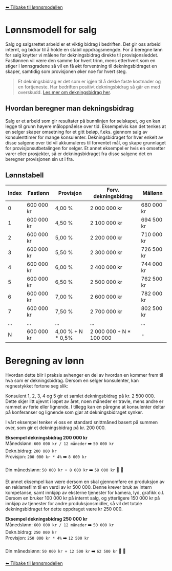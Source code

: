 [⬅️ Tilbake til lønnsmodellen](lonnsmodell.md)

# Lønnsmodell for salg

Salg og salgsrettet arbeid er et viktig bidrag i bedriften. Det gir oss arbeid internt, og bidrar til å holde en stabil oppdragsmengde. For å beregne lønn for salg knytter vi målene for dekningsbidrag direkte til provisjonsleddet. Fastlønnen vil være den samme for hvert trinn, mens etterhvert som en stiger i lønnsgradene så vil en få økt forventning til dekningsbidraget en skaper, samtidig som provisjonen øker noe for hvert steg.

> Et dekningsbidrag er det som er igjen til å dekke faste kostnader og en fortjeneste. Har bedriften positivt dekningsbidrag så går en med overskudd. [Les mer om dekningsbidrag her](https://www.visma.no/eaccounting/regnskapsordbok/d/dekningsbidrag/).

## Hvordan beregner man dekningsbidrag

Salg er et arbeid som gir resultater på bunnlinjen for selskapet, og en kan legge til grunn høyere måloppnåelse over tid. Eksempelvis kan det tenkes at en selger skaper omsetning for et gitt beløp, f.eks. gjennom salg av konsulenttimer for mange konsulenter. Dekningsbidraget for hver enkelt av disse salgene over tid vil akkumuleres til forventet mål, og skape grunnlaget for provisjonsutbetalingen for selger. Et annet eksempel er hvis en omsetter varer eller prosjekter, så er dekningsbidraget fra disse salgene det en beregner provisjonen sin ut i fra.

## Lønnstabell

| Index | Fastlønn   | Provisjon          | Forv. dekningsbidrag     | Mållønn    |
| ----- | ---------- | ------------------ | ------------------------ | ---------- |
| 0     | 600 000 kr | 4,00 %             | 2 000 000 kr             | 680 000 kr |
| 1     | 600 000 kr | 4,50 %             | 2 100 000 kr             | 694 500 kr |
| 2     | 600 000 kr | 5,00 %             | 2 200 000 kr             | 710 000 kr |
| 3     | 600 000 kr | 5,50 %             | 2 300 000 kr             | 726 500 kr |
| 4     | 600 000 kr | 6,00 %             | 2 400 000 kr             | 744 000 kr |
| 5     | 600 000 kr | 6,50 %             | 2 500 000 kr             | 762 500 kr |
| 6     | 600 000 kr | 7,00 %             | 2 600 000 kr             | 782 000 kr |
| 7     | 600 000 kr | 7,50 %             | 2 700 000 kr             | 802 500 kr |
| ...   | ...        | ...                | ...                      | ...        |
| N     | 600 000 kr | 4,00 % + N \* 0,5% | 2 000 000 + N \* 100 000 | -          |

# Beregning av lønn

Hvordan dette blir i praksis avhenger en del av hvordan en kommer frem til hva som er dekningsbidrag. Dersom en selger konsulenter, kan regnestykket fortone seg slik:

Konsulent 1, 2, 3, 4 og 5 gir et samlet dekningsbidrag på kr. 2 500 000. Dette skjer litt ujevnt i løpet av året, noen måneder er travle, mens andre er rammet av ferie eller lignende. I tillegg kan en påregne at konsulenter deltar på konferanser og lignende som gjør at dekningsbidraget synker.

I vårt eksempel tenker vi oss en standard snittmåned basert på summen over, som gir et dekningsbidrag på kr. 200 000.

**Eksempel dekningsbidrag 200 000 kr**
<br>Månedslønn: `600 000 kr / 12 måneder` ➡️ `50 000 kr`
<br>Dekn.bidrag: `200 000 kr`
<br>Provisjon: `200 000 kr * 4%` ➡️ `8 000 kr`
<br>
<br>Din månedslønn: `50 000 kr + 8 000 kr` ➡️ `58 000 kr` 🎉 🎉

Et annet eksempel kan være dersom en skal gjennomføre en produksjon av en reklamefilm til en verdi av kr 500 000. Denne krever bruk av intern kompetanse, samt innkjøp av eksterne tjenester for kamera, lyd, grafikk o.l. Dersom en bruker 100 000 kr på internt salg, og ytterligere 150 000 kr på innkjøp av tjenester for andre produksjonsmidler, så vil det totale dekningsbidraget for dette oppdraget være kr 250 000.

**Eksempel dekningsbidrag 250 000 kr**
<br>Månedslønn: `600 000 kr / 12 måneder` ➡️ `50 000 kr`
<br>Dekn.bidrag: `250 000 kr`
<br>Provisjon: `250 000 kr * 4%` ➡️ `12 500 kr`
<br>
<br>Din månedslønn: `50 000 kr + 12 500 kr` ➡️ `62 500 kr` 🎉 🎉

[⬅️ Tilbake til lønnsmodellen](lonnsmodell.md)
